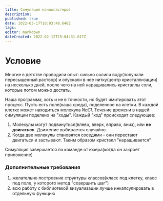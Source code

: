 ```yaml
---
title: Симуляция нанокластеров
description: 
published: true
date: 2022-03-17T18:03:48.646Z
tags: 
editor: markdown
dateCreated: 2022-02-12T15:04:31.017Z
---
```


# Условие

Многие в детстве проводили опыт: сильно солили воду(получали пересыщенный раствор) и опускали в нее нитку(центр кристаллизации) на несколько дней, после чего на ней наращивались кристаллы соли, которые потом можно достать.

Наша программа, хоть и не в точности, но будет имитировать этот процесс. Пусть есть поле(наша среда), поделенное на клетки. В каждой клетке может находиться молекула $NaCl$. Течение времени в нашей симуляции поделено на "ходы". Каждый "ход" происходит следующее:
1) Молекулы могут подвинуться(влево, вверх, вправо, вниз), или **не двигаться**. Движение выбирается случайно.
2) Когда две молекулы становятся соседями - они перестают двигаться и застывают. Таким образом кристалл "наращивается"

Симуляция завершается по команде от юзера(когда он закроет приложение)

### Дополнительные требования

1) желательно построение структуры классов(класс под клетку, класс под поле, у которого метод "совершить шаг")
2) всю работу с библиотекой визуализации лучше инкапсулировать в отдельную функцию
